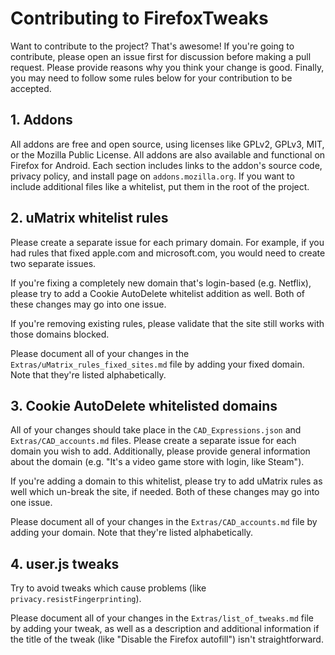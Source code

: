 # Contributing to FirefoxTweaks
Want to contribute to the project? That's awesome! If you're going to contribute, please open an issue first for discussion before making a pull request. Please provide reasons why you think your change is good. Finally, you may need to follow some rules below for your contribution to be accepted.

## 1. Addons
All addons are free and open source, using licenses like GPLv2, GPLv3, MIT, or the Mozilla Public License. All addons are also available and functional on Firefox for Android. Each section includes links to the addon's source code, privacy policy, and install page on `addons.mozilla.org`. If you want to include additional files like a whitelist, put them in the root of the project.

## 2. uMatrix whitelist rules
Please create a separate issue for each primary domain. For example, if you had rules that fixed apple.com and microsoft.com, you would need to create two separate issues.

If you're fixing a completely new domain that's login-based (e.g. Netflix), please try to add a Cookie AutoDelete whitelist addition as well. Both of these changes may go into one issue.

If you're removing existing rules, please validate that the site still works with those domains blocked.

Please document all of your changes in the `Extras/uMatrix_rules_fixed_sites.md` file by adding your fixed domain. Note that they're listed alphabetically.

## 3. Cookie AutoDelete whitelisted domains
All of your changes should take place in the `CAD_Expressions.json` and `Extras/CAD_accounts.md` files. Please create a separate issue for each domain you wish to add. Additionally, please provide general information about the domain (e.g. "It's a video game store with login, like Steam"). 

If you're adding a domain to this whitelist, please try to add uMatrix rules as well which un-break the site, if needed. Both of these changes may go into one issue.

Please document all of your changes in the `Extras/CAD_accounts.md` file by adding your domain. Note that they're listed alphabetically.

## 4. user.js tweaks
Try to avoid tweaks which cause problems (like `privacy.resistFingerprinting`). 

Please document all of your changes in the `Extras/list_of_tweaks.md` file by adding your tweak, as well as a description and additional information if the title of the tweak (like "Disable the Firefox autofill") isn't straightforward.